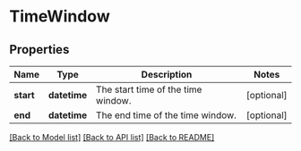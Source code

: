 # TimeWindow

## Properties
Name | Type | Description | Notes
------------ | ------------- | ------------- | -------------
**start** | **datetime** | The start time of the time window. | [optional] 
**end** | **datetime** | The end time of the time window. | [optional] 

[[Back to Model list]](../README.md#documentation-for-models) [[Back to API list]](../README.md#documentation-for-api-endpoints) [[Back to README]](../README.md)

